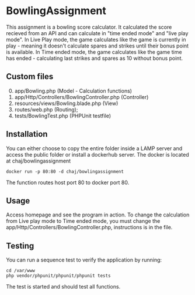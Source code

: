 BowlingAssignment
=============

This assignment is a bowling score calculator.
It calculated the score recieved from an API and can calculate in "time ended mode" and "live play mode".
In Live Play mode, the game calculates like the game is currently in play - meaning it doesn't calculate spares and strikes until their bonus point is available.
In Time ended mode, the game calculates like the game time has ended - calculating last strikes and spares as 10 without bonus point.

Custom files
-----------
0. app/Bowling.php (Model - Calculation functions)
0. app/Http/Controllers/BowlingController.php (Controller)
0. resources/views/Bowling.blade.php (View)
0. routes/web.php (Routing);
0. tests/BowlingTest.php (PHPUnit testfile)

Installation
-----------

You can either choose to copy the entire folder inside a LAMP server and access the public folder or install a dockerhub server.
The docker is located at chaj/bowlingassignment

```
docker run -p 80:80 -d chaj/bowlingassignment
```
The function routes host port 80 to docker port 80.

Usage
-----
Access homepage and see the program in action.
To change the calculation from Live play mode to Time ended mode, you must change the app/Http/Controllers/BowlingController.php, instructions is in the file.

Testing
-----
You can run a sequence test to verify the application by running:
```
cd /var/www
php vendor/phpunit/phpunit/phpunit tests
```
The test is started and should test all functions.

